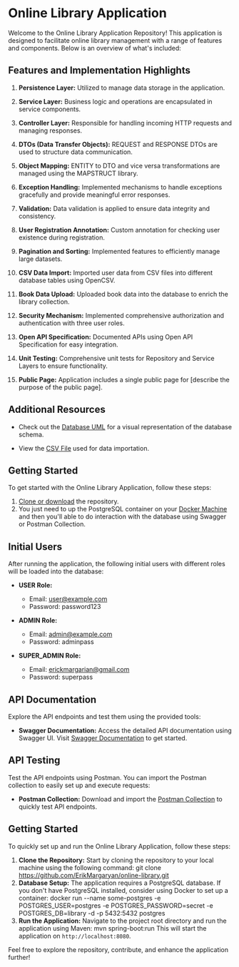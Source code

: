 # Online Library Application

Welcome to the Online Library Application Repository! This application is designed to facilitate online library management with a range of features and components. Below is an overview of what's included:

## Features and Implementation Highlights

1. **Persistence Layer:** Utilized to manage data storage in the application.

2. **Service Layer:** Business logic and operations are encapsulated in service components.

3. **Controller Layer:** Responsible for handling incoming HTTP requests and managing responses.

4. **DTOs (Data Transfer Objects):** REQUEST and RESPONSE DTOs are used to structure data communication.

5. **Object Mapping:** ENTITY to DTO and vice versa transformations are managed using the MAPSTRUCT library.

6. **Exception Handling:** Implemented mechanisms to handle exceptions gracefully and provide meaningful error responses.

7. **Validation:** Data validation is applied to ensure data integrity and consistency.

8. **User Registration Annotation:** Custom annotation for checking user existence during registration.

9. **Pagination and Sorting:** Implemented features to efficiently manage large datasets.

10. **CSV Data Import:** Imported user data from CSV files into different database tables using OpenCSV.

11. **Book Data Upload:** Uploaded book data into the database to enrich the library collection.

12. **Security Mechanism:** Implemented comprehensive authorization and authentication with three user roles.

13. **Open API Specification:** Documented APIs using Open API Specification for easy integration.

14. **Unit Testing:** Comprehensive unit tests for Repository and Service Layers to ensure functionality.

15. **Public Page:** Application includes a single public page for [describe the purpose of the public page].

## Additional Resources

- Check out the [Database UML](https://github.com/ErikMargaryan/online-library/blob/master/online-library-diagram.uml) for a visual representation of the database schema.

- View the [CSV File](https://github.com/ErikMargaryan/online-library/blob/master/data-tVJ5E-PoXliPdkzyzbeE0.csv) used for data importation.

## Getting Started

To get started with the Online Library Application, follow these steps:

1. [Clone or download](https://github.com/ErikMargaryan/online-library) the repository.
2. You just need to up the PostgreSQL container on your [Docker Machine](https://hub.docker.com/_/postgres) and then you'll able to do interaction with the database using Swagger or Postman Collection.

## Initial Users

After running the application, the following initial users with different roles will be loaded into the database:

- **USER Role:** 
  - Email: user@example.com
  - Password: password123

- **ADMIN Role:** 
  - Email: admin@example.com
  - Password: adminpass

- **SUPER_ADMIN Role:** 
  - Email: erickmargarian@gmail.com
  - Password: superpass

## API Documentation

Explore the API endpoints and test them using the provided tools:

- **Swagger Documentation:** Access the detailed API documentation using Swagger UI. Visit [Swagger Documentation](http://localhost:8080/swagger-ui/index.html) to get started.

## API Testing

Test the API endpoints using Postman. You can import the Postman collection to easily set up and execute requests:

- **Postman Collection:** Download and import the [Postman Collection](postman-collection-url) to quickly test API endpoints.

## Getting Started

To quickly set up and run the Online Library Application, follow these steps:

1. **Clone the Repository:** Start by cloning the repository to your local machine using the following command:
   git clone https://github.com/ErikMargaryan/online-library.git
2. **Database Setup:** The application requires a PostgreSQL database. If you don't have PostgreSQL installed, consider using Docker to set up a container:
   docker run --name some-postgres -e POSTGRES_USER=postgres -e POSTGRES_PASSWORD=secret -e POSTGRES_DB=library -d -p 5432:5432 postgres
4. **Run the Application:** Navigate to the project root directory and run the application using Maven:
   mvn spring-boot:run
   This will start the application on `http://localhost:8080`.
   
Feel free to explore the repository, contribute, and enhance the application further!

